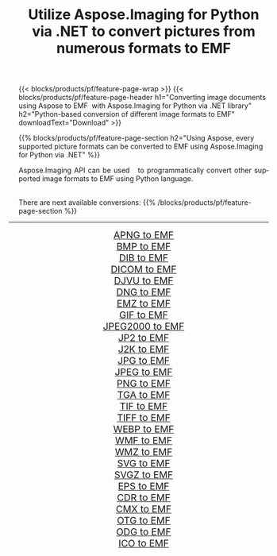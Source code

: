 ﻿---
title: Utilize Aspose.Imaging for Python via .NET to convert pictures from numerous formats to EMF 
weight: 3920
url: /python-net/conversion/to/emf 
lang: en
langdirlevel: 2
locales: zh-hans,ja,it,ru,de,es,fr,nl,id,lt,pl,pt,vi,tr,ko,zh-hant,ar,hi,th,sv,cs,uk,he
description: You can use Aspose.Imaging for Python via .NET library to convert from a variety of formats to EMF
---

{{< blocks/products/pf/feature-page-wrap >}}
{{< blocks/products/pf/feature-page-header h1="Converting image documents using Aspose to EMF  with Aspose.Imaging for Python via .NET library" h2="Python-based conversion of different image formats to EMF" downloadText="Download" >}}


{{% blocks/products/pf/feature-page-section  h2="Using Aspose, every supported picture formats can be converted to EMF using Aspose.Imaging for Python via .NET" %}}
<p align=justify>Aspose.Imaging API can be used   to programmatically convert other supported image formats to EMF using Python language.</p>
<br/>
There are next available conversions:
{{% /blocks/products/pf/feature-page-section %}}
<div class="container-fluid productfamilypage bg-gray">
    <div class="convertypes bg-gray agp-content section">
        <div class="container">
		<hr style="margin-left:-20px;"/>
		<div class="row other-converters" style="gap: 10px;font-size: 19px;text-align:center;">
		    <div class='col-md-2 other-converter remove-lp remove-rp'><a href="/imaging/python-net/conversion/apng-to-emf" style="padding:15px;">APNG to EMF</a></div>
<div class='col-md-2 other-converter remove-lp remove-rp'><a href="/imaging/python-net/conversion/bmp-to-emf" style="padding:15px;">BMP to EMF</a></div>
<div class='col-md-2 other-converter remove-lp remove-rp'><a href="/imaging/python-net/conversion/dib-to-emf" style="padding:15px;">DIB to EMF</a></div>
<div class='col-md-2 other-converter remove-lp remove-rp'><a href="/imaging/python-net/conversion/dicom-to-emf" style="padding:15px;">DICOM to EMF</a></div>
<div class='col-md-2 other-converter remove-lp remove-rp'><a href="/imaging/python-net/conversion/djvu-to-emf" style="padding:15px;">DJVU to EMF</a></div>
<div class='col-md-2 other-converter remove-lp remove-rp'><a href="/imaging/python-net/conversion/dng-to-emf" style="padding:15px;">DNG to EMF</a></div>
<div class='col-md-2 other-converter remove-lp remove-rp'><a href="/imaging/python-net/conversion/emz-to-emf" style="padding:15px;">EMZ to EMF</a></div>
<div class='col-md-2 other-converter remove-lp remove-rp'><a href="/imaging/python-net/conversion/gif-to-emf" style="padding:15px;">GIF to EMF</a></div>
<div class='col-md-2 other-converter remove-lp remove-rp'><a href="/imaging/python-net/conversion/jpeg2000-to-emf" style="padding:15px;">JPEG2000 to EMF</a></div>
<div class='col-md-2 other-converter remove-lp remove-rp'><a href="/imaging/python-net/conversion/jp2-to-emf" style="padding:15px;">JP2 to EMF</a></div>
<div class='col-md-2 other-converter remove-lp remove-rp'><a href="/imaging/python-net/conversion/j2k-to-emf" style="padding:15px;">J2K to EMF</a></div>
<div class='col-md-2 other-converter remove-lp remove-rp'><a href="/imaging/python-net/conversion/jpg-to-emf" style="padding:15px;">JPG to EMF</a></div>
<div class='col-md-2 other-converter remove-lp remove-rp'><a href="/imaging/python-net/conversion/jpeg-to-emf" style="padding:15px;">JPEG to EMF</a></div>
<div class='col-md-2 other-converter remove-lp remove-rp'><a href="/imaging/python-net/conversion/png-to-emf" style="padding:15px;">PNG to EMF</a></div>
<div class='col-md-2 other-converter remove-lp remove-rp'><a href="/imaging/python-net/conversion/tga-to-emf" style="padding:15px;">TGA to EMF</a></div>
<div class='col-md-2 other-converter remove-lp remove-rp'><a href="/imaging/python-net/conversion/tif-to-emf" style="padding:15px;">TIF to EMF</a></div>
<div class='col-md-2 other-converter remove-lp remove-rp'><a href="/imaging/python-net/conversion/tiff-to-emf" style="padding:15px;">TIFF to EMF</a></div>
<div class='col-md-2 other-converter remove-lp remove-rp'><a href="/imaging/python-net/conversion/webp-to-emf" style="padding:15px;">WEBP to EMF</a></div>
<div class='col-md-2 other-converter remove-lp remove-rp'><a href="/imaging/python-net/conversion/wmf-to-emf" style="padding:15px;">WMF to EMF</a></div>
<div class='col-md-2 other-converter remove-lp remove-rp'><a href="/imaging/python-net/conversion/wmz-to-emf" style="padding:15px;">WMZ to EMF</a></div>
<div class='col-md-2 other-converter remove-lp remove-rp'><a href="/imaging/python-net/conversion/svg-to-emf" style="padding:15px;">SVG to EMF</a></div>
<div class='col-md-2 other-converter remove-lp remove-rp'><a href="/imaging/python-net/conversion/svgz-to-emf" style="padding:15px;">SVGZ to EMF</a></div>
<div class='col-md-2 other-converter remove-lp remove-rp'><a href="/imaging/python-net/conversion/eps-to-emf" style="padding:15px;">EPS to EMF</a></div>
<div class='col-md-2 other-converter remove-lp remove-rp'><a href="/imaging/python-net/conversion/cdr-to-emf" style="padding:15px;">CDR to EMF</a></div>
<div class='col-md-2 other-converter remove-lp remove-rp'><a href="/imaging/python-net/conversion/cmx-to-emf" style="padding:15px;">CMX to EMF</a></div>
<div class='col-md-2 other-converter remove-lp remove-rp'><a href="/imaging/python-net/conversion/otg-to-emf" style="padding:15px;">OTG to EMF</a></div>
<div class='col-md-2 other-converter remove-lp remove-rp'><a href="/imaging/python-net/conversion/odg-to-emf" style="padding:15px;">ODG to EMF</a></div>
<div class='col-md-2 other-converter remove-lp remove-rp'><a href="/imaging/python-net/conversion/ico-to-emf" style="padding:15px;">ICO to EMF</a></div>
                </div>
        </div>
    </div>
</div>
<br/>

